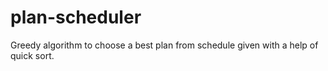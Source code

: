 # plan-scheduler
Greedy algorithm to choose a best plan from schedule given with a help of quick sort.
